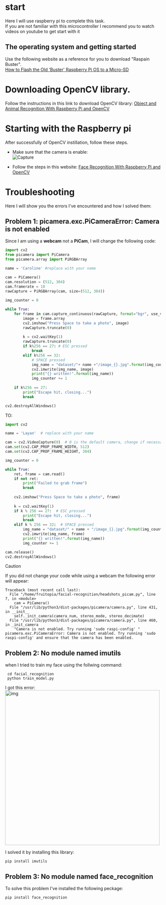 # start
Here I will use raspberry pi to complete this task. <br>
If you are not familiar with this microcontroller I recommend you to watch videos on youtube to get start with it

## The operating system and getting started

Use the following website as a reference for you to download "Raspain Buster". <br>
[How to Flash the Old 'Buster' Raspberry Pi OS to a Micro-SD](https://core-electronics.com.au/guides/flash-buster-os-pi/) 

# Downloading OpenCV library. 
Follow the instructions in this link to download OpenCV library: [Object and Animal Recognition With Raspberry Pi and OpenCV](https://core-electronics.com.au/guides/object-identify-raspberry-pi/)<br>

# Starting with the Raspberry pi 
After successfully of OpenCV instillation, follow these steps.

- Make sure that the camera is enable: <br>
![Capture](https://github.com/user-attachments/assets/45a6a621-289f-4e96-9f66-a90735ccbefa)

- Follow the steps in this website: [Face Recognition With Raspberry Pi and OpenCV](https://core-electronics.com.au/guides/face-identify-raspberry-pi/)

# Troubleshooting
Here I will show you the errors I've encountered and how I solved them:

## Problem 1: picamera.exc.PiCameraError: Camera is not enabled
Since I am using a **webcam** not a **PiCam**, I will change the following code: 
``` PYTHON
import cv2
from picamera import PiCamera
from picamera.array import PiRGBArray

name = 'Caroline' #replace with your name

cam = PiCamera()
cam.resolution = (512, 304)
cam.framerate = 10
rawCapture = PiRGBArray(cam, size=(512, 304))
    
img_counter = 0

while True:
    for frame in cam.capture_continuous(rawCapture, format="bgr", use_video_port=True):
        image = frame.array
        cv2.imshow("Press Space to take a photo", image)
        rawCapture.truncate(0)
    
        k = cv2.waitKey(1)
        rawCapture.truncate(0)
        if k%256 == 27: # ESC pressed
            break
        elif k%256 == 32:
            # SPACE pressed
            img_name = "dataset/"+ name +"/image_{}.jpg".format(img_counter)
            cv2.imwrite(img_name, image)
            print("{} written!".format(img_name))
            img_counter += 1
            
    if k%256 == 27:
        print("Escape hit, closing...")
        break

cv2.destroyAllWindows()

```

TO:

``` PYTHON
import cv2

name = 'Layan'  # replace with your name

cam = cv2.VideoCapture(0)  # 0 is the default camera, change if necessary
cam.set(cv2.CAP_PROP_FRAME_WIDTH, 512)
cam.set(cv2.CAP_PROP_FRAME_HEIGHT, 304)

img_counter = 0

while True:
    ret, frame = cam.read()
    if not ret:
        print("Failed to grab frame")
        break
    
    cv2.imshow("Press Space to take a photo", frame)
    
    k = cv2.waitKey(1)
    if k % 256 == 27:  # ESC pressed
        print("Escape hit, closing...")
        break
    elif k % 256 == 32:  # SPACE pressed
        img_name = "dataset/" + name + "/image_{}.jpg".format(img_counter)
        cv2.imwrite(img_name, frame)
        print("{} written!".format(img_name))
        img_counter += 1

cam.release()
cv2.destroyAllWindows()
```

> [!CAUTION]
> If you did not change your code while using a webcam the following error will appear:
```
Traceback (most recent call last):
  File "/home/fruitopia/facial-recognition/headshots_picam.py", line 7, in <module>
    cam = PiCamera()
  File "/usr/lib/python3/dist-packages/picamera/camera.py", line 431, in __init__
    self._init_camera(camera_num, stereo_mode, stereo_decimate)
  File "/usr/lib/python3/dist-packages/picamera/camera.py", line 460, in _init_camera
    "Camera is not enabled. Try running 'sudo raspi-config' "
picamera.exc.PiCameraError: Camera is not enabled. Try running 'sudo raspi-config' and ensure that the camera has been enabled.
```

## Problem 2: No module named imutils

when I tried to train my face using the follwing command:<br>
```
 cd facial_recognition
 python train_model.py

```
I got this error:<br>
<img src="https://github.com/user-attachments/assets/37bb14b2-e4a5-44d3-9d66-e9c920485f4d" alt="img" width= 500>

I solved it by installing this library:
```
pip install imutils
```

## Problem 3: No module named face_recognition

To solve this problem I've installed the following peckage:
```
pip install face_recognition
```





